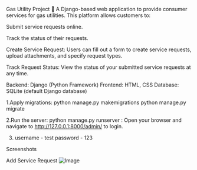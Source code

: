Gas Utility Project 🚀
A Django-based web application to provide consumer services for gas utilities. This platform allows customers to:

Submit service requests online.

Track the status of their requests.

Create Service Request: Users can fill out a form to create service requests, upload attachments, and specify request types.

Track Request Status: View the status of your submitted service requests at any time.

Backend: Django (Python Framework) Frontend: HTML, CSS Database: SQLite (default Django database)

1.Apply migrations: python manage.py makemigrations python manage.py migrate

2.Run the server: python manage.py runserver : Open your browser and navigate to http://127.0.0.1:8000/admin/ to login.

3. username - test
   password  - 123

Screenshots

Add Service Request
![Image](https://github.com/user-attachments/assets/1badfd97-331f-4dc8-84c2-2e6ba67de837)
